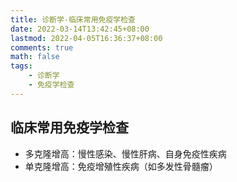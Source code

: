 ```yaml
---
title: 诊断学-临床常用免疫学检查
date: 2022-03-14T13:42:45+08:00
lastmod: 2022-04-05T16:36:37+08:00
comments: true
math: false
tags:
    - 诊断学
    - 免疫学检查
---
```


## 临床常用免疫学检查

- 多克隆增高：慢性感染、慢性肝病、自身免疫性疾病
- 单克隆增高：免疫增殖性疾病（如多发性骨髓瘤）
